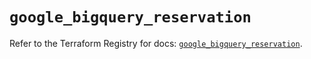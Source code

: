 # `google_bigquery_reservation`

Refer to the Terraform Registry for docs: [`google_bigquery_reservation`](https://registry.terraform.io/providers/hashicorp/google/6.5.0/docs/resources/bigquery_reservation).
